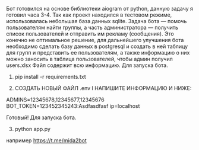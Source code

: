 Бот готовился на основе библиотеки aiogram от python, данную задачу я готовил часа 3-4. Так как проект находился в тестовом режиме, использовалась небольшая база данных sqlite. Задача бота — помочь пользователям найти группы, а часть администратора — получить список пользователей и отправить им рекламу (сообщения).
Это конечно не оптимальное решение, для дальнейшего улучшения бота необходимо сделать базу данных в postgresql и создать в ней таблицу для групп и представить ее пользователям, а также информацию о них можно заносить в таблица пользователей, чтобы админ получил users.xlsx Файл содержит всю информацию.
Для запуска бота.

1. pip install -r requirements.txt

2. СОЗДАТЬ НОВЫЙ ФАЙЛ .env I
НАПИШИТЕ ИНФОРМАЦИЮ И НИЖЕ:

ADMINS=12345678,12345677,12345676
BOT_TOKEN=123452345243:Asdfasdfasf
ip=localhost

Готовый!
Для запуска бота.

3. python app.py

например https://t.me/mida2bot
